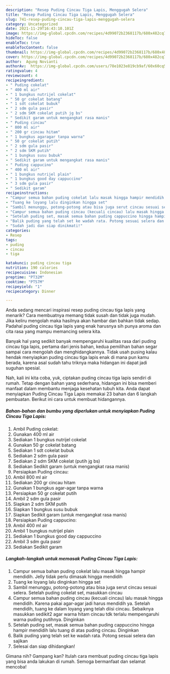 ```yaml
---
description: "Resep Puding Cincau Tiga Lapis, Menggugah Selera"
title: "Resep Puding Cincau Tiga Lapis, Menggugah Selera"
slug: 741-resep-puding-cincau-tiga-lapis-menggugah-selera
category: Uncategorized
date: 2021-11-29T16:43:10.101Z
image: https://img-global.cpcdn.com/recipes/4d99072b2368117b/680x482cq70/puding-cincau-tiga-lapis-foto-resep-utama.jpg
hideToc: false
enableToc: true
enableTocContent: false
thumbnail: https://img-global.cpcdn.com/recipes/4d99072b2368117b/680x482cq70/puding-cincau-tiga-lapis-foto-resep-utama.jpg
cover: https://img-global.cpcdn.com/recipes/4d99072b2368117b/680x482cq70/puding-cincau-tiga-lapis-foto-resep-utama.jpg
author:  Agung Novianti
authorAv:  https://img-global.cpcdn.com/users/78e1023e819cb9af/60x60cq50/avatar.jpg
ratingvalue: 4
reviewcount: 4
recipeingredient:
- " Puding cokelat"
- " 400 ml air"
- " 1 bungkus nutrijel cokelat"
- " 50 gr cokelat batang"
- " 1 sdt cokelat bubuk"
- " 2 sdm gula pasir"
- " 2 sdm SKM cokelat putih jg bs"
- " Sedikit garam untuk mengangkat rasa manis"
- " Puding cincau"
- " 800 ml air"
- " 200 gr cincau hitam"
- " 1 bungkus agaragar tanpa warna"
- " 50 gr cokelat putih"
- " 2 sdm gula pasir"
- " 2 sdm SKM putih"
- " 1 bungkus susu bubuk"
- " Sedikit garam untuk mengangkat rasa manis"
- " Puding cappucino"
- " 400 ml air"
- " 1 bungkus nutrijel plain"
- " 1 bungkus good day cappuccino"
- " 3 sdm gula pasir"
- " Sedikit garam"
recipeinstructions:
- "Campur semua bahan puding cokelat lalu masak hingga hampir mendidih. Jelly tidak perlu dimasak hingga mendidih"
- "Tuang ke loyang lalu dinginkan hingga set"
- "Sambil menunggu, potong-potong atau bisa juga serut cincau sesuai selera. Setelah puding cokelat set, masukkan cincau"
- "Campur semua bahan puding cincau (kecuali cincau) lalu masak hingga mendidih. Karena pakai agar-agar jadi harus mendidih ya. Setelah mendidih, tuang ke dalam loyang yang telah diisi cincau. Sebaiknya masukkan sedikit2 agar warna hitam cincau tdk terlalu mempengaruhi warna puding putihnya. Dinginkan"
- "Setelah puding set, masak semua bahan puding cappuccino hingga hampir mendidih lalu tuang di atas puding cincau. Dinginkan"
- "Balik puding yang telah set ke wadah rata. Potong sesuai selera dan sajikan"
- "Sudah jadi dan siap dinikmati!"
categories:
- Resep
tags:
- puding
- cincau
- tiga

katakunci: puding cincau tiga 
nutrition: 190 calories
recipecuisine: Indonesian
preptime: "PT32M"
cooktime: "PT57M"
recipeyield: "1"
recipecategory: Dinner

---
```



Anda sedang mencari inspirasi resep puding cincau tiga lapis yang menarik? Cara membuatnya memang tidak susah dan tidak juga mudah. Jika keliru mengolah maka hasilnya akan hambar dan bahkan tidak sedap. Padahal puding cincau tiga lapis yang enak harusnya sih punya aroma dan cita rasa yang mampu memancing selera kita.




Banyak hal yang sedikit banyak mempengaruhi kualitas rasa dari puding cincau tiga lapis, pertama dari jenis bahan, kedua pemilihan bahan segar sampai cara mengolah dan menghidangkannya. Tidak usah pusing kalau hendak menyiapkan puding cincau tiga lapis enak di mana pun kamu berada, karena asal sudah tahu triknya maka hidangan ini dapat jadi suguhan spesial.


Nah, kali ini kita coba, yuk, ciptakan puding cincau tiga lapis sendiri di rumah. Tetap dengan bahan yang sederhana, hidangan ini bisa memberi manfaat dalam membantu menjaga kesehatan tubuh kita. Anda dapat menyiapkan Puding Cincau Tiga Lapis memakai 23 bahan dan 6 langkah pembuatan. Berikut ini cara untuk membuat hidangannya.

<!--inarticleads1-->

##### Bahan-bahan dan bumbu yang diperlukan untuk menyiapkan Puding Cincau Tiga Lapis:

1. Ambil  Puding cokelat:
1. Gunakan  400 ml air
1. Sediakan  1 bungkus nutrijel cokelat
1. Gunakan  50 gr cokelat batang
1. Sediakan  1 sdt cokelat bubuk
1. Sediakan  2 sdm gula pasir
1. Sediakan  2 sdm SKM cokelat (putih jg bs)
1. Sediakan  Sedikit garam (untuk mengangkat rasa manis)
1. Persiapkan  Puding cincau:
1. Ambil  800 ml air
1. Sediakan  200 gr cincau hitam
1. Gunakan  1 bungkus agar-agar tanpa warna
1. Persiapkan  50 gr cokelat putih
1. Ambil  2 sdm gula pasir
1. Siapkan  2 sdm SKM putih
1. Siapkan  1 bungkus susu bubuk
1. Siapkan  Sedikit garam (untuk mengangkat rasa manis)
1. Persiapkan  Puding cappucino:
1. Ambil  400 ml air
1. Ambil  1 bungkus nutrijel plain
1. Sediakan  1 bungkus good day cappuccino
1. Ambil  3 sdm gula pasir
1. Sediakan  Sedikit garam




<!--inarticleads2-->

##### Langkah-langkah untuk memasak Puding Cincau Tiga Lapis:

1. Campur semua bahan puding cokelat lalu masak hingga hampir mendidih. Jelly tidak perlu dimasak hingga mendidih
1. Tuang ke loyang lalu dinginkan hingga set
1. Sambil menunggu, potong-potong atau bisa juga serut cincau sesuai selera. Setelah puding cokelat set, masukkan cincau
1. Campur semua bahan puding cincau (kecuali cincau) lalu masak hingga mendidih. Karena pakai agar-agar jadi harus mendidih ya. Setelah mendidih, tuang ke dalam loyang yang telah diisi cincau. Sebaiknya masukkan sedikit2 agar warna hitam cincau tdk terlalu mempengaruhi warna puding putihnya. Dinginkan
1. Setelah puding set, masak semua bahan puding cappuccino hingga hampir mendidih lalu tuang di atas puding cincau. Dinginkan
1. Balik puding yang telah set ke wadah rata. Potong sesuai selera dan sajikan
1. Selesai dan siap dihidangkan!



Gimana nih? Gampang kan? Itulah cara membuat puding cincau tiga lapis yang bisa anda lakukan di rumah. Semoga bermanfaat dan selamat mencoba!
